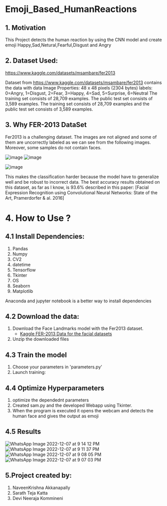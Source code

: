 # Emoji_Based_HumanReactions

## 1. Motivation

This Project detects the human reaction by using the CNN model and create  emoji Happy,Sad,Netural,Fearful,Disgust and Angry 

## 2. Dataset Used:

https://www.kaggle.com/datasets/msambare/fer2013


Dataset from https://www.kaggle.com/datasets/msambare/fer2013 contains the data with data Image Properties: 48 x 48 pixels (2304 bytes) labels: 0=Angry, 1=Disgust, 2=Fear, 3=Happy, 4=Sad, 5=Surprise, 6=Neutral The training set consists of 28,709 examples. The public test set consists of 3,589 examples. The training set consists of 28,709 examples and the public test set consists of 3,589 examples.

## 3. Why FER-2013 DataSet

Fer2013 is a challenging dataset. The images are not aligned and some of them are uncorrectly labeled as we can see from the following images. Moreover, some samples do not contain faces.

![image](https://user-images.githubusercontent.com/120184924/206710424-133df609-4322-4b52-8071-33efc6b7cec3.png)
![image](https://user-images.githubusercontent.com/120184924/206710536-f4b1bb13-24e6-4324-b851-de5dada62f4e.png)
 
![image](https://user-images.githubusercontent.com/120184924/206932932-304c7cb8-0903-478a-a61e-90b93c9474ea.png)


This makes the classification harder because the model have to generalize well and be robust to incorrect data. The best accuracy results obtained on this dataset, as far as I know, is 93.6% described in this paper: [Facial Expression Recognition using Convolutional Neural Networks: State of the Art, Pramerdorfer & al. 2016]

# 4. How to Use ?
## 4.1 Install Dependencies:

1. Pandas
2. Numpy
3. CV2
4. datetime
5. Tensorflow
6. Tkinter
7. OS
8. Seaborn
9. Matplotlib

Anaconda and jupyter notebook is a better way to install dependencies 


## 4.2 Download the data:

1. Download the Face Landmarks model with the Fer2013 dataset.
     - [Kaggle FER-2013 Data for the facial datasets ](https://www.kaggle.com/datasets/msambare/fer2013)
 2. Unzip the downloaded files 

## 4.3 Train the model

1. Choose your parameters in 'parameters.py'
2. Launch training:

## 4.4 Optimize Hyperparameters 

1. optimize the dependednt parameters 
2. Created sam.py and the developed Webapp using Tkinter.
3. When the program is executed it opens the webcam and detects the human face and gives the output as emoji

## 4.5 Results

![WhatsApp Image 2022-12-07 at 9 14 12 PM](https://user-images.githubusercontent.com/120184924/206709998-829f5f1a-63b6-4647-b0c0-1cbb5843bd67.jpeg)
![WhatsApp Image 2022-12-07 at 9 11 37 PM](https://user-images.githubusercontent.com/120184924/206710004-e7ce38e6-74a4-4796-bf1a-475a492c10d0.jpeg)
![WhatsApp Image 2022-12-07 at 9 08 05 PM](https://user-images.githubusercontent.com/120184924/206710008-e0e0c3f9-5936-417e-97d3-b5e43293390f.jpeg)
![WhatsApp Image 2022-12-07 at 9 07 03 PM](https://user-images.githubusercontent.com/120184924/206710011-dd4e461f-53bb-41cf-a408-9a29c3e1de89.jpeg)


## 5.Project created by:

1. NaveenKrishna Akkanapally
2. Sarath Teja Katta 
3. Devi Neeraja Kommineni 




